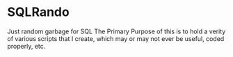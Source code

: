 # SQLRando
Just random garbage for SQL
The Primary Purpose of this is to hold a verity of various scripts that I create, which may or may not ever be useful, coded properly, etc.
